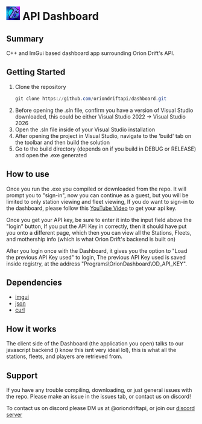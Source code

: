 
# ![API Dashboard](OD_API_IMAGE_SMALLER.png) API Dashboard

## Summary
C++ and ImGui based dashboard app surrounding Orion Drift's API.

## Getting Started
1. Clone the repository
   ```powershell
   git clone https://github.com/oriondriftapi/dashboard.git
   ```
2. Before opening the .sln file, confirm you have a version of Visual Studio downloaded, this could be either Visual Studio 2022 -> Visual Studio 2026
3. Open the .sln file inside of your Visual Studio installation
4. After opening the project in Visual Studio, navigate to the 'build' tab on the toolbar and then build the solution
5. Go to the build directory (depends on if you build in DEBUG or RELEASE) and open the .exe generated

## How to use
Once you run the .exe you compiled or downloaded from the repo. It will prompt you to "sign-in", now you can continue as a guest, but you will be limited to only station viewing and fleet viewing,
If you do want to sign-in to the dashboard, please follow this [YouTube Video](https://youtu.be/IPsDr3ZOE24) to get your api key.

Once you get your API key, be sure to enter it into the input field above the "login" button,
If you put the API Key in correctly, then it should have put you onto a different page, which then you can view all the Stations, Fleets, and mothership info (which is what Orion Drift's backend is built on)

After you login once with the Dashboard, it gives you the option to "Load the previous API Key used" to login,
The previous API Key used is saved inside registry, at the address "Programs\\OrionDashboard\\OD_API_KEY".

## Dependencies
- [imgui](https://github.com/ocornut/imgui)
- [json](https://github.com/nlohmann/json)
- [curl](https://github.com/curl/curl)

## How it works
The client side of the Dashboard (the application you open) talks to our javascript backend (i know this isnt very ideal lol), this is what all the stations, fleets, and players are retrieved from.

## Support
If you have any trouble compiling, downloading, or just general issues with the repo.
Please make an issue in the issues tab, or contact us on discord!

To contact us on discord please DM us at @oriondriftapi, or join our [discord server](https://discord.gg/v383ngramQ)
